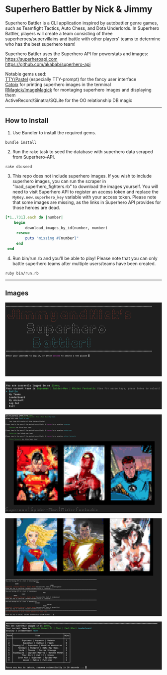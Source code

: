 Superhero Battler by Nick & Jimmy
========================

Superhero Battler is a CLI application inspired by autobattler genre games, such as Teamfight Tactics, Auto Chess, and Dota Underlords. In Superhero Battler, players will create a team consisting of three superheroes/supervillains and battle with other players' teams to determine who has the best superhero team!

Superhero Battler uses the Superhero API for powerstats and images:  
https://superheroapi.com  
https://github.com/akabab/superhero-api

Notable gems used:  
[TTY/Pastel](https://ttytoolkit.org/) (especially TTY-prompt) for the fancy user interface  
[Catpix](https://github.com/pazdera/catpix) for printing superhero images in the terminal  
[RMagick/ImageMagick](https://github.com/rmagick/rmagick) for montaging superhero images and displaying them  
ActiveRecord/Sinatra/SQLite for the OO relationship DB magic  

---

## How to Install

1. Use Bundler to install the required gems.
```
bundle install
```
2. Run the rake task to seed the database with superhero data scraped from Superhero-API.
```
rake db:seed
```
3. This repo does not include superhero images. If you wish to include superhero images, you can run the scraper in "load_superhero_fighters.rb" to download the images yourself. You will need to visit Superhero API to register an access token and replace the ```MyKey.new.superhero_key``` variable with your access token. Please note that some images are missing, as the links in Superhero API provides for those heroes are dead. 
```ruby
[*1..731].each do |number|
    begin
         download_images_by_id(number, number)
     rescue
         puts "missing #{number}"
     end         
 end
```
4. Run bin/run.rb and you'll be able to play! Please note that you can only battle superhero teams after multiple users/teams have been created.
```
ruby bin/run.rb
```
---

## Images
![Title Screen](./screenshots/title-screen.png)

![Main Menu](./screenshots/main-menu.png)

![Team Creation](./screenshots/team-creation.png)

![Team Battle](./screenshots/team-battle.png)

![Leaderboards](./screenshots/leaderboard.png)

